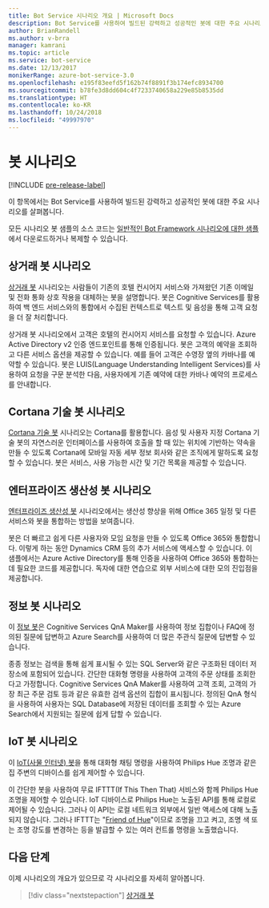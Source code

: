 ```yaml
---
title: Bot Service 시나리오 개요 | Microsoft Docs
description: Bot Service를 사용하여 빌드된 강력하고 성공적인 봇에 대한 주요 시나리오를 살펴봅니다.
author: BrianRandell
ms.author: v-brra
manager: kamrani
ms.topic: article
ms.service: bot-service
ms.date: 12/13/2017
monikerRange: azure-bot-service-3.0
ms.openlocfilehash: e195f83eefd5f162b74f8891f3b174efc8934700
ms.sourcegitcommit: b78fe3d8dd604c4f7233740658a229e85b8535dd
ms.translationtype: HT
ms.contentlocale: ko-KR
ms.lasthandoff: 10/24/2018
ms.locfileid: "49997970"
---
```

# <a name="bot-scenarios"></a>봇 시나리오

[!INCLUDE [pre-release-label](includes/pre-release-label-v3.md)]

이 항목에서는 Bot Service를 사용하여 빌드된 강력하고 성공적인 봇에 대한 주요 시나리오를 살펴봅니다.

모든 시나리오 봇 샘플의 소스 코드는 [일반적인 Bot Framework 시나리오에 대한 샘플](https://aka.ms/bot/scenarios)에서 다운로드하거나 복제할 수 있습니다.

## <a name="commerce-bot-scenario"></a>상거래 봇 시나리오
[상거래 봇](bot-service-scenario-commerce.md) 시나리오는 사람들이 기존의 호텔 컨시어지 서비스와 가져왔던 기존 이메일 및 전화 통화 상호 작용을 대체하는 봇을 설명합니다. 봇은 Cognitive Services를 활용하여 백 엔드 서비스와의 통합에서 수집된 컨텍스트로 텍스트 및 음성을 통해 고객 요청을 더 잘 처리합니다.

상거래 봇 시나리오에서 고객은 호텔의 컨시어지 서비스를 요청할 수 있습니다. Azure Active Directory v2 인증 엔드포인트를 통해 인증됩니다. 봇은 고객의 예약을 조회하고 다른 서비스 옵션을 제공할 수 있습니다. 예를 들어 고객은 수영장 옆의 카바나를 예약할 수 있습니다. 봇은 LUIS(Language Understanding Intelligent Services)를 사용하여 요청을 구문 분석한 다음, 사용자에게 기존 예약에 대한 카바나 예약의 프로세스를 안내합니다.

## <a name="cortana-skill-bot-scenario"></a>Cortana 기술 봇 시나리오
[Cortana 기술 봇](bot-service-scenario-cortana-skill.md) 시나리오는 Cortana를 활용합니다. 음성 및 사용자 지정 Cortana 기술 봇의 자연스러운 인터페이스를 사용하여 호출을 할 때 있는 위치에 기반하는 약속을 만들 수 있도록 Cortana에 모바일 자동 세부 정보 회사와 같은 조직에게 말하도록 요청할 수 있습니다. 봇은 서비스, 사용 가능한 시간 및 기간 목록을 제공할 수 있습니다.

## <a name="enterprise-productivity-bot-scenario"></a>엔터프라이즈 생산성 봇 시나리오
[엔터프라이즈 생산성 봇](bot-service-scenario-enterprise-productivity.md) 시나리오에서는 생산성 향상을 위해 Office 365 일정 및 다른 서비스와 봇을 통합하는 방법을 보여줍니다.

봇은 더 빠르고 쉽게 다른 사용자와 모임 요청을 만들 수 있도록 Office 365와 통합합니다. 이렇게 하는 동안 Dynamics CRM 등의 추가 서비스에 액세스할 수 있습니다. 이 샘플에서는 Azure Active Directory를 통해 인증을 사용하여 Office 365와 통합하는 데 필요한 코드를 제공합니다. 독자에 대한 연습으로 외부 서비스에 대한 모의 진입점을 제공합니다.

## <a name="information-bot-scenario"></a>정보 봇 시나리오
이 [정보 봇](bot-service-scenario-informational.md)은 Cognitive Services QnA Maker를 사용하여 정보 집합이나 FAQ에 정의된 질문에 답변하고 Azure Search를 사용하여 더 많은 주관식 질문에 답변할 수 있습니다.

종종 정보는 검색을 통해 쉽게 표시될 수 있는 SQL Server와 같은 구조화된 데이터 저장소에 포함되어 있습니다. 간단한 대화형 명령을 사용하여 고객의 주문 상태를 조회한다고 가정합니다. Cognitive Services QnA Maker를 사용하여 고객 조회, 고객의 가장 최근 주문 검토 등과 같은 유효한 검색 옵션의 집합이 표시됩니다. 정의된 QnA 형식을 사용하여 사용자는 SQL Database에 저장된 데이터를 조회할 수 있는 Azure Search에서 지원되는 질문에 쉽게 답할 수 있습니다.

## <a name="iot-bot-scenario"></a>IoT 봇 시나리오
이 [IoT(사물 인터넷) 봇](bot-service-scenario-internet-things.md)을 통해 대화형 채팅 명령을 사용하여 Philips Hue 조명과 같은 집 주변의 디바이스를 쉽게 제어할 수 있습니다.

이 간단한 봇을 사용하여 무료 IFTTT(If This Then That) 서비스와 함께 Philips Hue 조명을 제어할 수 있습니다. IoT 디바이스로 Philips Hue는 노출된 API를 통해 로컬로 제어될 수 있습니다. 그러나 이 API는 로컬 네트워크 외부에서 일반 액세스에 대해 노출되지 않습니다. 그러나 IFTTT는 "[Friend of Hue](http://www2.meethue.com/en-us/friends-of-hue/ifttt/)"이므로 조명을 끄고 켜고, 조명 색 또는 조명 강도를 변경하는 등을 발급할 수 있는 여러 컨트롤 명령을 노출했습니다.

## <a name="next-steps"></a>다음 단계
이제 시나리오의 개요가 있으므로 각 시나리오를 자세히 알아봅니다.

> [!div class="nextstepaction"]
> [상거래 봇](bot-service-scenario-commerce.md)
